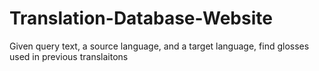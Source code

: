 # Translation-Database-Website
Given query text, a source language, and a target language, find glosses used in previous translaitons
